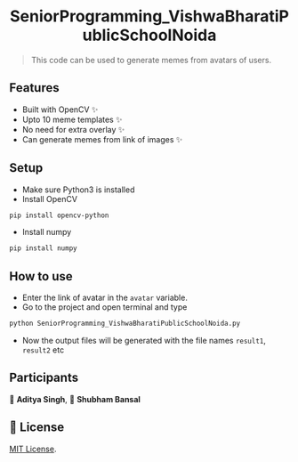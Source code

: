 <h1 align="center">SeniorProgramming_VishwaBharatiPublicSchoolNoida</h1>

> This code can be used to generate memes from avatars of users.


## Features

- Built with OpenCV ✨
- Upto 10 meme templates ✨
- No need for extra overlay ✨
- Can generate memes from link of images ✨

## Setup
- Make sure Python3 is installed
- Install OpenCV
```sh
pip install opencv-python
```
- Install numpy
```sh
pip install numpy
```

## How to use
- Enter the link of avatar in the ```avatar``` variable.
- Go to the project and open terminal and type
```sh
python SeniorProgramming_VishwaBharatiPublicSchoolNoida.py
```
- Now the output files will be generated with the file names ```result1```, ```result2``` etc


## Participants

👤 **Aditya Singh**,
👤 **Shubham Bansal**


## 📝 License

[MIT License](https://github.com/aditya7643/SeniorProgramming_VishwaBharatiPublicSchoolNoida/blob/main/LICENSE).

